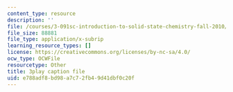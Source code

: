```yaml
---
content_type: resource
description: ''
file: /courses/3-091sc-introduction-to-solid-state-chemistry-fall-2010/e788adf8bd98a7c72fb49d41dbf0c20f_3dU0v-EvUmA.srt
file_size: 88881
file_type: application/x-subrip
learning_resource_types: []
license: https://creativecommons.org/licenses/by-nc-sa/4.0/
ocw_type: OCWFile
resourcetype: Other
title: 3play caption file
uid: e788adf8-bd98-a7c7-2fb4-9d41dbf0c20f
---
```

